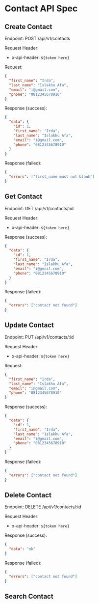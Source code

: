 # Contact API Spec

## Create Contact

Endpoint: POST /api/v1/contacts

Request Header:

- x-api-header: `${token here}`

Request:

```json
{
  "first_name": "Irda",
  "last_name": "Islakhu Afa",
  "email": "i@gmail.com",
  "phone": "0812345678910"
}
```

Response (success):

```json
{
  "data": {
    "id": 1,
    "first_name": "Irda",
    "last_name": "Islakhu Afa",
    "email": "i@gmail.com",
    "phone": "0812345678910"
  }
}
```

Response (failed):

```json
{
  "errors": ["first_name must not blank"]
}
```

## Get Contact

Endpoint: GET /api/v1/contacts/:id

Request Header:

- x-api-header: `${token here}`

Response (success):

```json
{
  "data": {
    "id": 1,
    "first_name": "Irda",
    "last_name": "Islakhu Afa",
    "email": "i@gmail.com",
    "phone": "0812345678910"
  }
}
```

Response (failed):

```json
{
  "errors": ["contact not found"]
}
```

## Update Contact

Endpoint: PUT /api/v1/contacts/:id

Request Header:

- x-api-header: `${token here}`

Request:

```json
{
  "first_name": "Irda",
  "last_name": "Islakhu Afa",
  "email": "i@gmail.com",
  "phone": "0812345678910"
}
```

Response (success):

```json
{
  "data": {
    "id": 1,
    "first_name": "Irda",
    "last_name": "Islakhu Afa",
    "email": "i@gmail.com",
    "phone": "0812345678910"
  }
}
```

Response (failed):

```json
{
  "errors": ["contact not found"]
}
```

## Delete Contact

Endpoint: DELETE /api/v1/contacts/:id

Request Header:

- x-api-header: `${token here}`

Response (success):

```json
{
  "data": "ok"
}
```

Response (failed):

```json
{
  "errors": ["contact not found"]
}
```

## Search Contact
